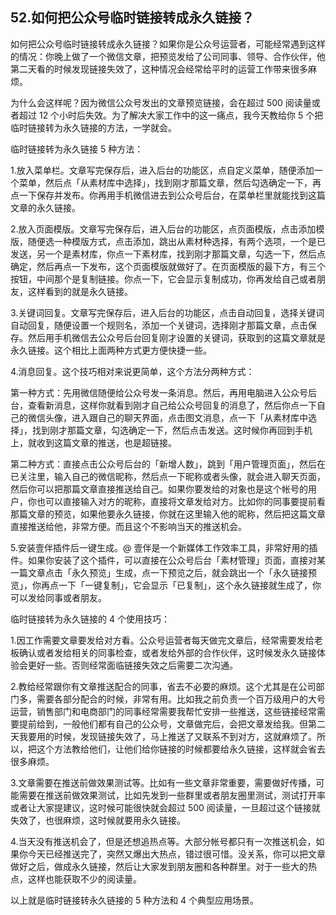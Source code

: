 ## 52.如何把公众号临时链接转成永久链接？
如何把公众号临时链接转成永久链接？如果你是公众号运营者，可能经常遇到这样的情况：你晚上做了一个微信文章，把预览发给了公司同事、领导、合作伙伴，他第二天看的时候发现链接失效了，这种情况会经常给平时的运营工作带来很多麻烦。


为什么会这样呢？因为微信公众号发出的文章预览链接，会在超过 500 阅读量或者超过 12 个小时后失效。为了解决大家工作中的这一痛点，我今天教给你 5 个把临时链接转为永久链接的方法，一学就会。


临时链接转为永久链接 5 种方法：


1.放入菜单栏。文章写完保存后，进入后台的功能区，点自定义菜单，随便添加一个菜单，然后点「从素材库中选择」，找到刚才那篇文章，然后勾选确定一下，再点一下保存并发布。你再用手机微信进去到公众号后台，在菜单栏里就能找到这篇文章的永久链接。


2.放入页面模版。文章写完保存后，进入后台的功能区，点页面模版，点击添加模版，随便选一种模版方式，点击添加，跳出从素材种选择，有两个选项，一个是已发送，另一个是素材库，你点一下素材库，找到刚才那篇文章，勾选一下，然后点确定，然后再点一下发布，这个页面模版就做好了。在页面模版的最下方，有三个按钮，中间那个是复制链接。你点一下，它会显示复制成功，你再发给自己或者朋友，这样看到的就是永久链接。


3.关键词回复。文章写完保存后，进入后台的功能区，点击自动回复，选择关键词自动回复，随便设置一个规则名，添加一个关键词，选择刚才那篇文章，点击保存。然后用手机微信去公众号后台回复刚才设置的关键词，获取到的这篇文章就是永久链接。这个相比上面两种方式更方便快捷一些。


4.消息回复。这个技巧相对来说更简单，这个方法分两种方式：


第一种方式：先用微信随便给公众号发一条消息。然后，再用电脑进入公众号后台，查看新消息，这样你就看到刚才自己给公众号回复的消息了，然后你点一下自己的微信头像，进入跟自己的聊天界面，点击图文消息，点一下「从素材库中选择」，找到刚才那篇文章，勾选确定一下，然后点击发送。这时候你再回到手机上，就收到这篇文章的推送，也是超链接。


第二种方式：直接点击公众号后台的「新增人数」，跳到「用户管理页面」，然后在已关注里，输入自己的微信昵称，然后点一下昵称或者头像，就会进入聊天页面，然后你可以把那篇文章直接推送给自己。如果你要发给的对象也是这个帐号的用户，你也可以直接输入对方的昵称，直接将文章发给对方。比如你的同事要提前看那篇文章的预览，如果他要永久链接，你就在这里输入他的昵称，然后把这篇文章直接推送给他，非常方便。而且这个不影响当天的推送机会。 


5.安装壹伴插件后一键生成。@ 壹伴是一个新媒体工作效率工具，非常好用的插件。如果你安装了这个插件，可以直接在公众号后台「素材管理」页面，直接对某一篇文章点击「永久预览」生成，点一下预览之后，就会跳出一个「永久链接预览」，你再点一下「一键复制」，它会显示「已复制」，这个永久链接就生成了，你可以发给同事或者朋友。


临时链接转为永久链接的 4 个使用技巧：


1.因工作需要文章要发给对方看。公众号运营者每天做完文章后，经常需要发给老板确认或者发给相关的同事检查，或者发给外部的合作伙伴，这时候发永久链接体验会更好一些。否则经常面临链接失效之后需要二次沟通。 


2.教给经常跟你有文章推送配合的同事，省去不必要的麻烦。这个尤其是在公司部门多，需要各部分配合的时候，非常有用。比如我之前负责一个百万级用户的大号运营，销售部门和电商部门的同事经常需要我帮忙安排一些推送，这些链接经常需要提前给到，一般他们都有自己的公众号，文章做完后，会把文章发给我。但第二天我要用的时候，发现链接失效了，马上推送了又联系不到对方，这就麻烦了。所以，把这个方法教给他们，让他们给你链接的时候都要给永久链接，这样就会省去很多麻烦。


3.文章需要在推送前做效果测试等。比如有一些文章非常重要，需要做好传播，可能需要在推送前做效果测试，比如先发到一些群里或者朋友圈里测试，测试打开率或者让大家提建议，这时候可能很快就会超过 500 阅读量，一旦超过这个链接就失效了，也很麻烦，这时候就要用永久链接。


4.当天没有推送机会了，但是还想追热点等。大部分帐号都只有一次推送机会，如果你今天已经推送完了，突然又爆出大热点，错过很可惜。没关系，你可以把文章做好之后，做成永久链接，然后让大家发到朋友圈和各种群里。对于一些大的热点，这样也能获取不少的阅读量。


以上就是临时链接转永久链接的 5 种方法和 4 个典型应用场景。

